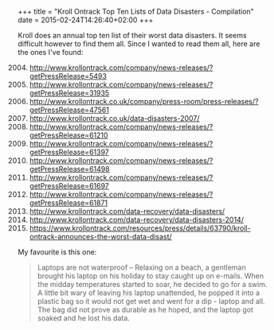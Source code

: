 +++
title = "Kroll Ontrack Top Ten Lists of Data Disasters - Compilation"
date = 2015-02-24T14:26:40+02:00
+++

Kroll does an annual top ten list of their worst data disasters. It seems difficult however to find them all. Since I wanted to read them all, here are the ones I've found:

<ol start="2004">
	<li><a href="http://www.krollontrack.com/company/news-releases/?getPressRelease=5493">http://www.krollontrack.com/company/news-releases/?getPressRelease=5493</a></li>
	<li><a href="http://www.krollontrack.com/company/news-releases/?getPressRelease=31935">http://www.krollontrack.com/company/news-releases/?getPressRelease=31935</a></li>
	<li><a href="http://www.krollontrack.co.uk/company/press-room/press-releases/?getPressRelease=47561">http://www.krollontrack.co.uk/company/press-room/press-releases/?getPressRelease=47561</a></li>
	<li><a href="http://www.krollontrack.co.uk/data-disasters-2007/">http://www.krollontrack.co.uk/data-disasters-2007/</a></li>
	<li><a href="http://www.krollontrack.com/company/news-releases/?getPressRelease=61210">http://www.krollontrack.com/company/news-releases/?getPressRelease=61210</a></li>
	<li><a href="http://www.krollontrack.com/company/news-releases/?getPressRelease=61397">http://www.krollontrack.com/company/news-releases/?getPressRelease=61397</a></li>
	<li><a href="http://www.krollontrack.com/company/news-releases/?getPressRelease=61498">http://www.krollontrack.com/company/news-releases/?getPressRelease=61498</a></li>
	<li><a href="http://www.krollontrack.com/company/news-releases/?getPressRelease=61697">http://www.krollontrack.com/company/news-releases/?getPressRelease=61697</a></li>
	<li><a href="http://www.krollontrack.com/company/news-releases/?getPressRelease=61871">http://www.krollontrack.com/company/news-releases/?getPressRelease=61871</a></li>
	<li><a href="http://www.krollontrack.com/data-recovery/data-disasters/">http://www.krollontrack.com/data-recovery/data-disasters/</a></li>
	<li><a href="http://www.krollontrack.com/data-recovery/data-disasters-2014/">http://www.krollontrack.com/data-recovery/data-disasters-2014/</a></li>
    <li><a href="https://www.krollontrack.com/resources/press/details/63790/kroll-ontrack-announces-the-worst-data-disast/">https://www.krollontrack.com/resources/press/details/63790/kroll-ontrack-announces-the-worst-data-disast/</a></li>
</ol>

My favourite is this one:

> Laptops are not waterproof – Relaxing on a beach, a gentleman brought his laptop on his holiday to stay caught up on e-mails. When the midday temperatures started to soar, he decided to go for a swim. A little bit wary of leaving his laptop unattended, he popped it into a plastic bag so it would not get wet and went for a dip - laptop and all. The bag did not prove as durable as he hoped, and the laptop got soaked and he lost his data.